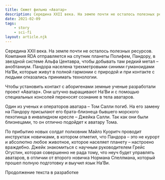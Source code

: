 ```yaml
---
title: Сюжет фильма «Аватар»
description: Середина XXII века. На земле почти не осталось полезных ресурсов. Компания RDA отправляется на спутник планеты Полифем, Пандору, в звездном системе Альфа Центавра, чтобы добывать там редкий метал – анобтаниум...
date: 2021-02-09
tags: 
    - story
    - sci-fi
layout: article.njk
---
```


Середина XXII века. На земле почти не осталось полезных ресурсов. Компания RDA отправляется на спутник планеты Полифем, Пандору, в звездной системе Альфа Центавра, чтобы добывать там редкий метал – анобтаниум.
Пандора населена трехметровыми синими гуманоидами На’Ви, которые живут в полной гармонии с природой и при контакте с людьми отказались принимать технологии. 

Чтобы установить контакт с аборигенами земные ученые разработали проект «Аватар». Они штучно выращивают На’Ви и с помощью специальных консолей переносят сознание в тела аватаров. 

Один из ученых и операторов аватара – Том Салли погиб. На его замену на Пандору присылают его брата-близнеца бывшего морского пехотинца в инвалидном кресле – Джейка Салли. Так как они были близнецами, то он отлично подойдет к аватару Тома.

По прибытию новых солдат полковник Майлз Куоритч проводит инструктаж новичками, в котором отметил, что Пандора – это не курорт и абсолютно любое животное, которое населяет планету – настроено враждебно.
Джейк знакомиться с научным руководителем Грейс Огустин, которая совершенно не рада тому, что неуч будет управлять аватаров, в отличии от второго новичка Нормана Спеллмана, который прошел полную подготовку и выучил язык На’Ви.  

<div class="continue">Продолжение текста в разработке</div>